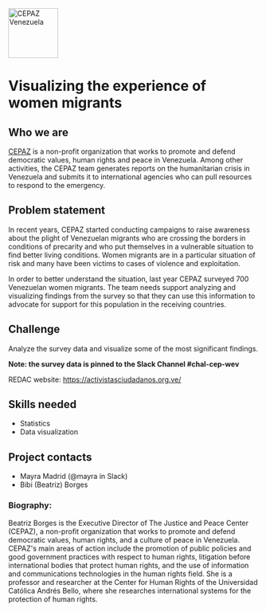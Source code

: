 <img src="https://raw.githubusercontent.com/code-for-venezuela/2019-april-codeathon/master/assets/cepaz.png" alt="CEPAZ Venezuela" width="100" />

#  Visualizing the experience of women migrants

## Who we are
[CEPAZ](https://cepaz.org.ve/) is a non-profit organization that works to promote and defend democratic values, human rights and peace in Venezuela. Among other activities, the CEPAZ team generates reports on the humanitarian crisis in Venezuela and submits it to international agencies who can pull resources to respond to the emergency.

## Problem statement
In recent years, CEPAZ started conducting campaigns to raise awareness about the plight of Venezuelan migrants who are crossing the borders in conditions of precarity and who put themselves in a vulnerable situation to find better living conditions. Women migrants are in a particular situation of risk and many have been victims to cases of violence and exploitation.

In order to better understand the situation, last year CEPAZ surveyed 700 Venezuelan women migrants. The team needs support analyzing and visualizing findings from the survey so that they can use this information to advocate for support for this population in the receiving countries.

## Challenge
Analyze the survey data and visualize some of the most significant findings.

**Note: the survey data is pinned to the Slack Channel #chal-cep-wev**

REDAC website: https://activistasciudadanos.org.ve/


## Skills needed
- Statistics
- Data visualization

## Project contacts
- Mayra Madrid (@mayra in Slack)
- Bibi (Beatriz) Borges

### Biography:

Beatriz Borges is the Executive Director of The Justice and Peace Center (CEPAZ), a non-profit organization that works to promote and defend democratic values, human rights, and a culture of peace in Venezuela. CEPAZ's main areas of action include the promotion of public policies and good government practices with respect to human rights, litigation before international bodies that protect human rights, and the use of information and communications technologies in the human rights field. She is a professor and researcher at the Center for Human Rights of the Universidad Católica Andrés Bello, where she researches international systems for the protection of human rights.
